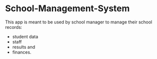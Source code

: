# School-Management-System

This app is meant to be used by school manager to manage their school records:
 - student data
 - staff
 - results and
 - finances.
